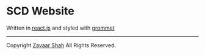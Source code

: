 # SCD Website

Written in [react.js](https://reactjs.org/) and styled with [grommet](https://grommet.io/)


___________

Copyright [Zavaar Shah](mailto:zavaar.shah123@gmail.com) All Rights Reserved.